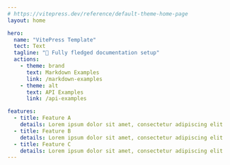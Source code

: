 ```yaml
---
# https://vitepress.dev/reference/default-theme-home-page
layout: home

hero:
  name: "VitePress Template"
  tect: Text
  tagline: "🚩 Fully fledged documentation setup"
  actions:
    - theme: brand
      text: Markdown Examples
      link: /markdown-examples
    - theme: alt
      text: API Examples
      link: /api-examples

features:
  - title: Feature A
    details: Lorem ipsum dolor sit amet, consectetur adipiscing elit
  - title: Feature B
    details: Lorem ipsum dolor sit amet, consectetur adipiscing elit
  - title: Feature C
    details: Lorem ipsum dolor sit amet, consectetur adipiscing elit
---
```

